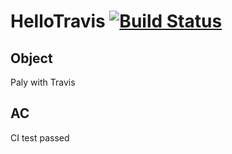 # HelloTravis [![Build Status](https://travis-ci.org/dongjian-cai/HelloTravis.svg?branch=master)](https://travis-ci.org/dongjian-cai/HelloTravis)
## Object
Paly with Travis

## AC
CI test passed
